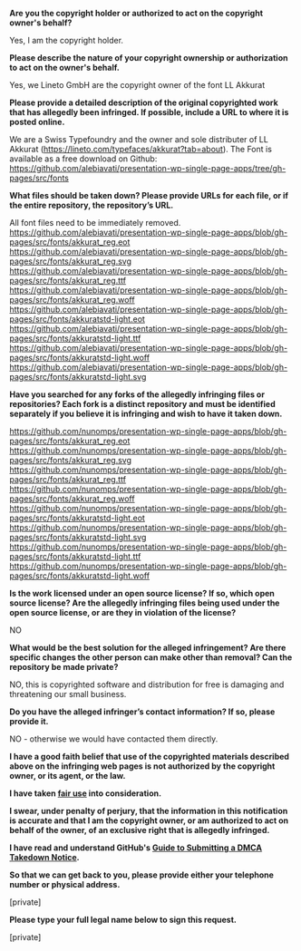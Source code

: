**Are you the copyright holder or authorized to act on the copyright owner's behalf?**  
  
Yes, I am the copyright holder.  
  
**Please describe the nature of your copyright ownership or authorization to act on the owner's behalf.**  
  
Yes, we Lineto GmbH are the copyright owner of the font LL Akkurat  
  
**Please provide a detailed description of the original copyrighted work that has allegedly been infringed. If possible, include a URL to where it is posted online.**  
  
We are a Swiss Typefoundry and the owner and sole distributer of LL Akkurat (https://lineto.com/typefaces/akkurat?tab=about). The Font is available as a free download on Github:  
https://github.com/alebiavati/presentation-wp-single-page-apps/tree/gh-pages/src/fonts  
  
**What files should be taken down? Please provide URLs for each file, or if the entire repository, the repository’s URL.**  
  
All font files need to be immediately removed.  
https://github.com/alebiavati/presentation-wp-single-page-apps/blob/gh-pages/src/fonts/akkurat_reg.eot  
https://github.com/alebiavati/presentation-wp-single-page-apps/blob/gh-pages/src/fonts/akkurat_reg.svg  
https://github.com/alebiavati/presentation-wp-single-page-apps/blob/gh-pages/src/fonts/akkurat_reg.ttf  
https://github.com/alebiavati/presentation-wp-single-page-apps/blob/gh-pages/src/fonts/akkurat_reg.woff  
https://github.com/alebiavati/presentation-wp-single-page-apps/blob/gh-pages/src/fonts/akkuratstd-light.eot  
https://github.com/alebiavati/presentation-wp-single-page-apps/blob/gh-pages/src/fonts/akkuratstd-light.ttf  
https://github.com/alebiavati/presentation-wp-single-page-apps/blob/gh-pages/src/fonts/akkuratstd-light.woff  
https://github.com/alebiavati/presentation-wp-single-page-apps/blob/gh-pages/src/fonts/akkuratstd-light.svg  
  
**Have you searched for any forks of the allegedly infringing files or repositories? Each fork is a distinct repository and must be identified separately if you believe it is infringing and wish to have it taken down.**  
  
https://github.com/nunomps/presentation-wp-single-page-apps/blob/gh-pages/src/fonts/akkurat_reg.eot  
https://github.com/nunomps/presentation-wp-single-page-apps/blob/gh-pages/src/fonts/akkurat_reg.svg  
https://github.com/nunomps/presentation-wp-single-page-apps/blob/gh-pages/src/fonts/akkurat_reg.ttf  
https://github.com/nunomps/presentation-wp-single-page-apps/blob/gh-pages/src/fonts/akkurat_reg.woff  
https://github.com/nunomps/presentation-wp-single-page-apps/blob/gh-pages/src/fonts/akkuratstd-light.eot  
https://github.com/nunomps/presentation-wp-single-page-apps/blob/gh-pages/src/fonts/akkuratstd-light.svg  
https://github.com/nunomps/presentation-wp-single-page-apps/blob/gh-pages/src/fonts/akkuratstd-light.ttf  
https://github.com/nunomps/presentation-wp-single-page-apps/blob/gh-pages/src/fonts/akkuratstd-light.woff  
  
**Is the work licensed under an open source license? If so, which open source license? Are the allegedly infringing files being used under the open source license, or are they in violation of the license?**  
  
NO  
  
**What would be the best solution for the alleged infringement? Are there specific changes the other person can make other than removal? Can the repository be made private?**  
  
NO, this is copyrighted software and distribution for free is damaging and threatening our small business.  
  
**Do you have the alleged infringer’s contact information? If so, please provide it.**  
  
NO - otherwise we would have contacted them directly.  
  
**I have a good faith belief that use of the copyrighted materials described above on the infringing web pages is not authorized by the copyright owner, or its agent, or the law.**  
  
**I have taken <a href="https://www.lumendatabase.org/topics/22">fair use</a> into consideration.**  
  
**I swear, under penalty of perjury, that the information in this notification is accurate and that I am the copyright owner, or am authorized to act on behalf of the owner, of an exclusive right that is allegedly infringed.**  
  
**I have read and understand GitHub's <a href="https://help.github.com/articles/guide-to-submitting-a-dmca-takedown-notice/">Guide to Submitting a DMCA Takedown Notice</a>.**  
  
**So that we can get back to you, please provide either your telephone number or physical address.**  
  
[private]  
  
**Please type your full legal name below to sign this request.**  
  
[private]  
